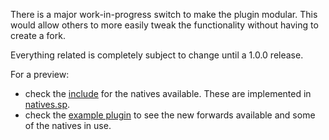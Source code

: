 There is a major work-in-progress switch to make the plugin modular. This would allow others to more easily tweak the functionality without having to create a fork.

Everything related is completely subject to change until a 1.0.0 release.

For a preview:
 - check the [include](csgo/addons/sourcemod/scripting/include/multi1v1.inc) for the natives available. These are implemented in [natives.sp](csgo/addons/sourcemod/scripting/multi1v1/natives.sp).
 - check the [example plugin](csgo/addons/sourcemod/scripting/multi1v1_example.sp) to see the new forwards available and some of the natives in use.
